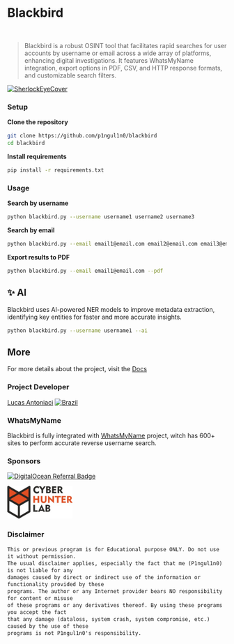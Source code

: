 # Blackbird

<figure><img src="./docs/.gitbook/assets/blackbird_printscreen.png" alt=""><figcaption></figcaption></figure>

> Blackbird is a robust OSINT tool that facilitates rapid searches for user accounts by username or email across a wide array of platforms, enhancing digital investigations. It features WhatsMyName integration, export options in PDF, CSV, and HTTP response formats, and customizable search filters.

[![SherlockEyeCover](./docs/.gitbook/assets/sherlockeye_cover.jpg)](https://cutt.ly/frtVNzQQ)

### Setup

**Clone the repository**

```bash
git clone https://github.com/p1ngul1n0/blackbird
cd blackbird
```

**Install requirements**

```bash
pip install -r requirements.txt
```

### Usage

**Search by username**

```bash
python blackbird.py --username username1 username2 username3
```

**Search by email**

```bash
python blackbird.py --email email1@email.com email2@email.com email3@email.com
```

**Export results to PDF**

```bash
python blackbird.py --email email1@email.com --pdf
```

##  ✨ AI
Blackbird uses AI-powered NER models to improve metadata extraction, identifying key entities for faster and more accurate insights.
```bash
python blackbird.py --username username1 --ai
```

## More
For more details about the project, visit the <a href="https://p1ngul1n0.gitbook.io/blackbird/">Docs</a>

### Project Developer

[Lucas Antoniaci](https://www.linkedin.com/in/lucas-antoniaci/) [![Brazil](https://raw.githubusercontent.com/stevenrskelton/flag-icon/master/png/16/country-4x3/br.png)](https://raw.githubusercontent.com/stevenrskelton/flag-icon/master/png/16/country-4x3/br.png)

### WhatsMyName

Blackbird is fully integrated with [WhatsMyName](https://github.com/WebBreacher/WhatsMyName) project, witch has 600+ sites to perform accurate reverse username search.

### Sponsors



<p align="center">
  
  [![DigitalOcean Referral Badge](https://web-platforms.sfo2.cdn.digitaloceanspaces.com/WWW/Badge%203.svg)](https://www.digitalocean.com/?refcode=eae02be1dd10&utm_campaign=Referral_Invite&utm_medium=Referral_Program&utm_source=badge)
  
  <a href="https://site.cyberhunteracademy.com/">
    <img alt="Cyber Hunter Lab" width="150" src="https://raw.githubusercontent.com/p1ngul1n0/src/master/logo_chl.jpg" />
  </a>
</p>

### Disclaimer

```
This or previous program is for Educational purpose ONLY. Do not use it without permission. 
The usual disclaimer applies, especially the fact that me (P1ngul1n0) is not liable for any 
damages caused by direct or indirect use of the information or functionality provided by these 
programs. The author or any Internet provider bears NO responsibility for content or misuse 
of these programs or any derivatives thereof. By using these programs you accept the fact 
that any damage (dataloss, system crash, system compromise, etc.) caused by the use of these 
programs is not P1ngul1n0's responsibility.
```
